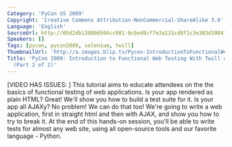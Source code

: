 ```yaml
---
Category: 'PyCon US 2009'
Copyright: 'Creative Commons Attribution-NonCommercial-ShareAlike 3.0'
Language: 'English'
SourceUrl: http://05d2db1380b6504cc981-8cbed8cf7e3a131cd8f1c3e383d10041.r93.cf2.rackcdn.com/pycon-us-2009/177_pycon-2009-introduction-to-functional-web-testing-with-twill-and-selenium-part-2-of-2.mp4
Speakers: []
Tags: [pycon, pycon2009, selenium, twill]
ThumbnailUrl: 'http://a.images.blip.tv/Pycon-IntroductionToFunctionalWebTestingWithTwillSeleniumPart575-241.jpg'
Title: 'PyCon 2009: Introduction to Functional Web Testing With Twill and Selenium
  (Part 2 of 2)'
---
```

  
[VIDEO HAS ISSUES: ] This tutorial aims to educate attendees on the the basics
of functional testing of web applications. Is your app rendered as plain HTML?
Great! We'll show you how to build a test suite for it. Is your app all AJAXy?
No problem! We can do that too! We're going to write a web application, first
in straight html and then with AJAX, and show you how to try to break it. At
the end of this hands-on session, you'll be able to write tests for almost any
web site, using all open-source tools and our favorite language - Python.
